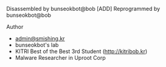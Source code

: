 Disassembled by bunseokbot@bob
[ADD] Reprogrammed by bunseokbot@bob

Author
- admin@smishing.kr
- bunseokbot's lab
- KITRI Best of the Best 3rd Student (http://kitribob.kr)
- Malware Researcher in Uproot Corp
